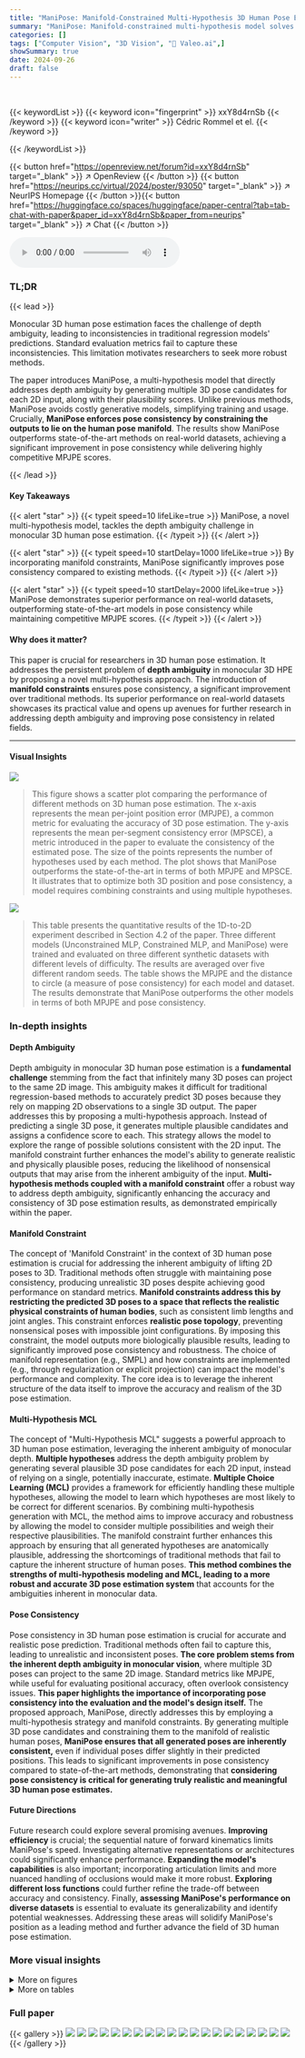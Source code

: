 ```yaml
---
title: "ManiPose: Manifold-Constrained Multi-Hypothesis 3D Human Pose Estimation"
summary: "ManiPose: Manifold-constrained multi-hypothesis model solves 3D human pose estimation's depth ambiguity, outperforming state-of-the-art models in pose consistency."
categories: []
tags: ["Computer Vision", "3D Vision", "🏢 Valeo.ai",]
showSummary: true
date: 2024-09-26
draft: false
---
```


<br>

{{< keywordList >}}
{{< keyword icon="fingerprint" >}} xxY8d4rnSb {{< /keyword >}}
{{< keyword icon="writer" >}} Cédric Rommel et el. {{< /keyword >}}
 
{{< /keywordList >}}

{{< button href="https://openreview.net/forum?id=xxY8d4rnSb" target="_blank" >}}
↗ OpenReview
{{< /button >}}
{{< button href="https://neurips.cc/virtual/2024/poster/93050" target="_blank" >}}
↗ NeurIPS Homepage
{{< /button >}}{{< button href="https://huggingface.co/spaces/huggingface/paper-central?tab=tab-chat-with-paper&paper_id=xxY8d4rnSb&paper_from=neurips" target="_blank" >}}
↗ Chat
{{< /button >}}



<audio controls>
    <source src="https://ai-paper-reviewer.com/xxY8d4rnSb/podcast.wav" type="audio/wav">
    Your browser does not support the audio element.
</audio>


### TL;DR


{{< lead >}}

Monocular 3D human pose estimation faces the challenge of depth ambiguity, leading to inconsistencies in traditional regression models' predictions. Standard evaluation metrics fail to capture these inconsistencies.  This limitation motivates researchers to seek more robust methods.



The paper introduces ManiPose, a multi-hypothesis model that directly addresses depth ambiguity by generating multiple 3D pose candidates for each 2D input, along with their plausibility scores.  Unlike previous methods, ManiPose avoids costly generative models, simplifying training and usage.  Crucially, **ManiPose enforces pose consistency by constraining the outputs to lie on the human pose manifold**.  The results show ManiPose outperforms state-of-the-art methods on real-world datasets, achieving a significant improvement in pose consistency while delivering highly competitive MPJPE scores.

{{< /lead >}}


#### Key Takeaways

{{< alert "star" >}}
{{< typeit speed=10 lifeLike=true >}} ManiPose, a novel multi-hypothesis model, tackles the depth ambiguity challenge in monocular 3D human pose estimation. {{< /typeit >}}
{{< /alert >}}

{{< alert "star" >}}
{{< typeit speed=10 startDelay=1000 lifeLike=true >}} By incorporating manifold constraints, ManiPose significantly improves pose consistency compared to existing methods. {{< /typeit >}}
{{< /alert >}}

{{< alert "star" >}}
{{< typeit speed=10 startDelay=2000 lifeLike=true >}} ManiPose demonstrates superior performance on real-world datasets, outperforming state-of-the-art models in pose consistency while maintaining competitive MPJPE scores. {{< /typeit >}}
{{< /alert >}}

#### Why does it matter?
This paper is crucial for researchers in 3D human pose estimation.  It addresses the persistent problem of **depth ambiguity** in monocular 3D HPE by proposing a novel multi-hypothesis approach.  The introduction of **manifold constraints** ensures pose consistency, a significant improvement over traditional methods.  Its superior performance on real-world datasets showcases its practical value and opens up avenues for further research in addressing depth ambiguity and improving pose consistency in related fields.

------
#### Visual Insights



![](https://ai-paper-reviewer.com/xxY8d4rnSb/figures_1_1.jpg)

> This figure shows a scatter plot comparing the performance of different methods on 3D human pose estimation.  The x-axis represents the mean per-joint position error (MPJPE), a common metric for evaluating the accuracy of 3D pose estimation. The y-axis represents the mean per-segment consistency error (MPSCE), a metric introduced in the paper to evaluate the consistency of the estimated pose. The size of the points represents the number of hypotheses used by each method. The plot shows that ManiPose outperforms the state-of-the-art in terms of both MPJPE and MPSCE. It illustrates that to optimize both 3D position and pose consistency, a model requires combining constraints and using multiple hypotheses.





![](https://ai-paper-reviewer.com/xxY8d4rnSb/tables_5_1.jpg)

> This table presents the quantitative results of the 1D-to-2D experiment described in Section 4.2 of the paper. Three different models (Unconstrained MLP, Constrained MLP, and ManiPose) were trained and evaluated on three different synthetic datasets with different levels of difficulty. The results are averaged over five different random seeds.  The table shows the MPJPE and the distance to circle (a measure of pose consistency) for each model and dataset.  The results demonstrate that ManiPose outperforms the other models in terms of both MPJPE and pose consistency.





### In-depth insights


#### Depth Ambiguity
Depth ambiguity in monocular 3D human pose estimation is a **fundamental challenge** stemming from the fact that infinitely many 3D poses can project to the same 2D image.  This ambiguity makes it difficult for traditional regression-based methods to accurately predict 3D poses because they rely on mapping 2D observations to a single 3D output.  The paper addresses this by proposing a multi-hypothesis approach.  Instead of predicting a single 3D pose, it generates multiple plausible candidates and assigns a confidence score to each. This strategy allows the model to explore the range of possible solutions consistent with the 2D input.  The manifold constraint further enhances the model's ability to generate realistic and physically plausible poses, reducing the likelihood of nonsensical outputs that may arise from the inherent ambiguity of the input.  **Multi-hypothesis methods coupled with a manifold constraint** offer a robust way to address depth ambiguity, significantly enhancing the accuracy and consistency of 3D pose estimation results, as demonstrated empirically within the paper.

#### Manifold Constraint
The concept of 'Manifold Constraint' in the context of 3D human pose estimation is crucial for addressing the inherent ambiguity of lifting 2D poses to 3D.  Traditional methods often struggle with maintaining pose consistency, producing unrealistic 3D poses despite achieving good performance on standard metrics. **Manifold constraints address this by restricting the predicted 3D poses to a space that reflects the realistic physical constraints of human bodies**, such as consistent limb lengths and joint angles.  This constraint enforces **realistic pose topology**, preventing nonsensical poses with impossible joint configurations.  By imposing this constraint, the model outputs more biologically plausible results, leading to significantly improved pose consistency and robustness. The choice of manifold representation (e.g., SMPL) and how constraints are implemented (e.g., through regularization or explicit projection) can impact the model's performance and complexity.  The core idea is to leverage the inherent structure of the data itself to improve the accuracy and realism of the 3D pose estimation.

#### Multi-Hypothesis MCL
The concept of "Multi-Hypothesis MCL" suggests a powerful approach to 3D human pose estimation, leveraging the inherent ambiguity of monocular depth.  **Multiple hypotheses** address the depth ambiguity problem by generating several plausible 3D pose candidates for each 2D input, instead of relying on a single, potentially inaccurate, estimate.  **Multiple Choice Learning (MCL)** provides a framework for efficiently handling these multiple hypotheses, allowing the model to learn which hypotheses are most likely to be correct for different scenarios.  By combining multi-hypothesis generation with MCL, the method aims to improve accuracy and robustness by allowing the model to consider multiple possibilities and weigh their respective plausibilities.  The manifold constraint further enhances this approach by ensuring that all generated hypotheses are anatomically plausible, addressing the shortcomings of traditional methods that fail to capture the inherent structure of human poses.  **This method combines the strengths of multi-hypothesis modeling and MCL, leading to a more robust and accurate 3D pose estimation system** that accounts for the ambiguities inherent in monocular data.

#### Pose Consistency
Pose consistency in 3D human pose estimation is crucial for accurate and realistic pose prediction. Traditional methods often fail to capture this, leading to unrealistic and inconsistent poses.  **The core problem stems from the inherent depth ambiguity in monocular vision**, where multiple 3D poses can project to the same 2D image.  Standard metrics like MPJPE, while useful for evaluating positional accuracy, often overlook consistency issues.  **This paper highlights the importance of incorporating pose consistency into the evaluation and the model's design itself.**  The proposed approach, ManiPose, directly addresses this by employing a multi-hypothesis strategy and manifold constraints.  By generating multiple 3D pose candidates and constraining them to the manifold of realistic human poses, **ManiPose ensures that all generated poses are inherently consistent,** even if individual poses differ slightly in their predicted positions. This leads to significant improvements in pose consistency compared to state-of-the-art methods, demonstrating that **considering pose consistency is critical for generating truly realistic and meaningful 3D human pose estimates.**

#### Future Directions
Future research could explore several promising avenues. **Improving efficiency** is crucial; the sequential nature of forward kinematics limits ManiPose's speed.  Investigating alternative representations or architectures could significantly enhance performance.  **Expanding the model's capabilities** is also important; incorporating articulation limits and more nuanced handling of occlusions would make it more robust.  **Exploring different loss functions** could further refine the trade-off between accuracy and consistency.  Finally, **assessing ManiPose's performance on diverse datasets** is essential to evaluate its generalizability and identify potential weaknesses.  Addressing these areas will solidify ManiPose's position as a leading method and further advance the field of 3D human pose estimation.


### More visual insights

<details>
<summary>More on figures
</summary>


![](https://ai-paper-reviewer.com/xxY8d4rnSb/figures_2_1.jpg)

> The figure shows an overview of the ManiPose architecture.  It consists of two main modules: a rotations module and a segments module. The rotations module predicts multiple possible sequences of segment rotations (K hypotheses), each with an associated likelihood score.  The segments module estimates the lengths of the segments, which are shared across all hypotheses. The pose decoder combines these rotation sequences and segment lengths to generate K consistent 3D pose hypotheses, ensuring that all predicted poses respect human anatomy and are consistent. The output is the K hypotheses of the 3D poses and their corresponding likelihood scores.


![](https://ai-paper-reviewer.com/xxY8d4rnSb/figures_4_1.jpg)

> The figure shows the process of pose decoding in ManiPose. It starts with a unit reference pose that is scaled using predicted segment lengths. Then, predicted rotation representations are converted into rotation matrices. Finally, forward kinematics is applied to obtain the predicted movement.


![](https://ai-paper-reviewer.com/xxY8d4rnSb/figures_6_1.jpg)

> This figure illustrates the limitations of single-hypothesis models for pose estimation, especially in scenarios with depth ambiguity.  Panel (A) shows a simplified 1D-to-2D pose lifting problem. Panel (B) demonstrates that minimizing mean squared error (MSE) leads to inconsistent predictions. Panel (C) shows that unconstrained models work well in simple, unimodal situations.  Panel (D) demonstrates that in a complex, multimodal scenario (with depth ambiguity), only multi-hypothesis approaches provide consistent and accurate solutions.


![](https://ai-paper-reviewer.com/xxY8d4rnSb/figures_8_1.jpg)

> This figure shows the comparison of the performance of MixSTE and ManiPose in terms of MPSCE, MPSSE, and MPJPE per segment and coordinate. The results demonstrate that ManiPose significantly improves pose consistency, particularly in the z-coordinate (depth), while maintaining competitive performance in terms of MPJPE.  The figure uses a bar chart to compare the three metrics for each segment, highlighting the improvement of Manipose over MixSTE. The lower part of the figure shows the 3D human skeleton, with segments highlighted in different colors.


![](https://ai-paper-reviewer.com/xxY8d4rnSb/figures_9_1.jpg)

> This figure compares the performance of ManiPose and MixSTE on two examples.  It shows that ManiPose, using multiple hypotheses and manifold constraints, produces more accurate and consistent 3D pose estimations, especially in handling the inherent depth ambiguity of monocular 3D human pose estimation.  MixSTE's single hypothesis approach struggles with depth ambiguity, resulting in less accurate and inconsistent results, as shown by the shorter limbs and less consistent pose estimations.


![](https://ai-paper-reviewer.com/xxY8d4rnSb/figures_15_1.jpg)

> This figure shows the estimated joint distributions of ground-truth 2D inputs (u, v) and their corresponding 3D z-coordinates (depth) for various subjects performing different actions.  The key observation is the multimodal nature of the depth distribution given the 2D input, highlighting the inherent depth ambiguity in monocular 3D human pose estimation. The vertical red lines indicate examples of inputs with multiple possible depth values.


![](https://ai-paper-reviewer.com/xxY8d4rnSb/figures_20_1.jpg)

> This figure shows a comparison of different methods for 3D human pose estimation in terms of joint position error (MPJPE) and pose consistency. The x-axis represents MPJPE, and the y-axis represents inconsistency.  The plot shows that traditional unconstrained methods produce inconsistent poses, while regularization and disentanglement constraints improve consistency but worsen joint position error. ManiPose achieves the best performance, balancing both joint error and consistency by using a combination of multiple hypotheses and manifold constraints. The size of the circles in the plot corresponds to the number of hypotheses used by each method.


![](https://ai-paper-reviewer.com/xxY8d4rnSb/figures_24_1.jpg)

> The figure compares different methods for 3D human pose estimation, focusing on the trade-off between joint position accuracy (MPJPE) and pose consistency.  Unconstrained methods yield inconsistent poses. Methods using regularization or disentanglement constraints improve consistency but sacrifice accuracy. Only ManiPose (the proposed method) achieves both high accuracy and consistency by combining multiple hypotheses and manifold constraints.


![](https://ai-paper-reviewer.com/xxY8d4rnSb/figures_24_2.jpg)

> The figure shows the impact of constraints and multiple hypotheses on the performance of 3D human pose estimation.  Unconstrained methods result in inconsistent poses with large errors.  While adding regularization or constraints helps with consistency, it also increases the errors.  The authors' method (ManiPose) uses multiple hypotheses and constraints which achieves a balance of low errors and consistent pose estimations.


![](https://ai-paper-reviewer.com/xxY8d4rnSb/figures_25_1.jpg)

> This figure shows the results of experiments comparing different approaches to 3D human pose estimation.  It demonstrates that optimizing for both 3D position accuracy (MPJPE) and pose consistency is challenging.  Traditional unconstrained methods produce inconsistent poses, while adding regularization or constraints improves consistency but reduces accuracy. ManiPose, the proposed method, uniquely achieves both high accuracy and consistency by combining multiple hypotheses with manifold constraints.


</details>




<details>
<summary>More on tables
</summary>


![](https://ai-paper-reviewer.com/xxY8d4rnSb/tables_7_1.jpg)
> This table compares the performance of ManiPose against other state-of-the-art methods on the Human3.6M dataset in terms of MPJPE, MPSSE, and MPSCE. It highlights that ManiPose achieves superior pose consistency while maintaining competitive MPJPE performance.  The table also details the experimental setup of each method, such as the sequence length (T) and number of hypotheses (K).

![](https://ai-paper-reviewer.com/xxY8d4rnSb/tables_8_1.jpg)
> This table compares the performance of ManiPose with other state-of-the-art methods on the MPI-INF-3DHP dataset using ground-truth 2D poses.  It shows the results for various metrics, including PCK (Percentage of Correct Keypoints), AUC (Area Under the Curve), MPJPE (Mean Per Joint Position Error), MPSSE (Mean Per Segment Symmetry Error), and MPSCE (Mean Per Segment Consistency Error). The table highlights ManiPose's superior performance in terms of pose consistency (low MPSCE and MPSSE) while maintaining competitive performance in other metrics. The 'T' column indicates the sequence length used for evaluation.

![](https://ai-paper-reviewer.com/xxY8d4rnSb/tables_8_2.jpg)
> This table presents the ablation study results for ManiPose, comparing the performance of different model configurations. It shows that only the combination of multiple hypotheses and manifold constraints achieves optimal performance in both MPJPE (mean per-joint position error) and pose consistency metrics (MPSSE and MPSCE).

![](https://ai-paper-reviewer.com/xxY8d4rnSb/tables_19_1.jpg)
> This table presents a comparison of three different models' performance on a simplified 1D-to-2D pose lifting problem, designed to illustrate the core arguments of the paper. The models are an unconstrained MLP, a constrained MLP, and ManiPose.  The table reports the MPJPE (Mean Per Joint Position Error) and the distance of predictions to the circle manifold (representing pose consistency). The results highlight the trade-off between achieving low MPJPE and maintaining pose consistency, and demonstrate ManiPose's superior performance in both aspects.

![](https://ai-paper-reviewer.com/xxY8d4rnSb/tables_20_1.jpg)
> This table presents the results of a 2D-to-3D pose lifting experiment using three different methods: an unconstrained multi-layer perceptron (MLP), a constrained MLP, and ManiPose.  The metrics used to evaluate the performance are Mean Per Joint Position Error (MPJPE) and Mean Per Segment Consistency Error (MPSCE).  The table shows that ManiPose achieves the lowest MPJPE while maintaining perfect MPSCE consistency, indicating that it produces more accurate and consistent 3D poses.

![](https://ai-paper-reviewer.com/xxY8d4rnSb/tables_21_1.jpg)
> This table compares the performance of ManiPose with other state-of-the-art methods on the Human3.6M dataset in terms of MPJPE (mean per-joint position error) and pose consistency metrics (MPSSE and MPSCE). It highlights that ManiPose outperforms other methods in both aspects, showing a strong correlation between the two metrics.

![](https://ai-paper-reviewer.com/xxY8d4rnSb/tables_22_1.jpg)
> This table compares the performance of ManiPose against other state-of-the-art methods on the Human3.6M dataset.  It evaluates both traditional metrics like MPJPE (Mean Per Joint Position Error) and novel pose consistency metrics (MPSSE, MPSCE). The table highlights that ManiPose outperforms other methods in terms of pose consistency while maintaining competitive MPJPE scores.  It also shows that MPJPE and pose consistency are not correlated, with some methods achieving low MPJPE but poor consistency and vice versa.

![](https://ai-paper-reviewer.com/xxY8d4rnSb/tables_23_1.jpg)
> This table compares ManiPose with other state-of-the-art methods on the Human3.6M dataset in terms of pose consistency and MPJPE. It highlights that ManiPose outperforms other methods in both metrics, demonstrating its effectiveness in achieving high consistency without sacrificing accuracy. The table also provides details on the experimental setup, including the sequence length, number of hypotheses, and evaluation metrics used.

![](https://ai-paper-reviewer.com/xxY8d4rnSb/tables_23_2.jpg)
> This ablation study investigates the impact of using 3D directions instead of full rotations for representing joint rotations in the ManiPose model. The results show that using full 6D rotations consistently outperforms using 3D directions across different hyperparameter settings, highlighting the importance of the richer representation for achieving optimal performance in terms of MPJPE, MPSSE, and MPSCE.

</details>




### Full paper

{{< gallery >}}
<img src="https://ai-paper-reviewer.com/xxY8d4rnSb/1.png" class="grid-w50 md:grid-w33 xl:grid-w25" />
<img src="https://ai-paper-reviewer.com/xxY8d4rnSb/2.png" class="grid-w50 md:grid-w33 xl:grid-w25" />
<img src="https://ai-paper-reviewer.com/xxY8d4rnSb/3.png" class="grid-w50 md:grid-w33 xl:grid-w25" />
<img src="https://ai-paper-reviewer.com/xxY8d4rnSb/4.png" class="grid-w50 md:grid-w33 xl:grid-w25" />
<img src="https://ai-paper-reviewer.com/xxY8d4rnSb/5.png" class="grid-w50 md:grid-w33 xl:grid-w25" />
<img src="https://ai-paper-reviewer.com/xxY8d4rnSb/6.png" class="grid-w50 md:grid-w33 xl:grid-w25" />
<img src="https://ai-paper-reviewer.com/xxY8d4rnSb/7.png" class="grid-w50 md:grid-w33 xl:grid-w25" />
<img src="https://ai-paper-reviewer.com/xxY8d4rnSb/8.png" class="grid-w50 md:grid-w33 xl:grid-w25" />
<img src="https://ai-paper-reviewer.com/xxY8d4rnSb/9.png" class="grid-w50 md:grid-w33 xl:grid-w25" />
<img src="https://ai-paper-reviewer.com/xxY8d4rnSb/10.png" class="grid-w50 md:grid-w33 xl:grid-w25" />
<img src="https://ai-paper-reviewer.com/xxY8d4rnSb/11.png" class="grid-w50 md:grid-w33 xl:grid-w25" />
<img src="https://ai-paper-reviewer.com/xxY8d4rnSb/12.png" class="grid-w50 md:grid-w33 xl:grid-w25" />
<img src="https://ai-paper-reviewer.com/xxY8d4rnSb/13.png" class="grid-w50 md:grid-w33 xl:grid-w25" />
<img src="https://ai-paper-reviewer.com/xxY8d4rnSb/14.png" class="grid-w50 md:grid-w33 xl:grid-w25" />
<img src="https://ai-paper-reviewer.com/xxY8d4rnSb/15.png" class="grid-w50 md:grid-w33 xl:grid-w25" />
<img src="https://ai-paper-reviewer.com/xxY8d4rnSb/16.png" class="grid-w50 md:grid-w33 xl:grid-w25" />
<img src="https://ai-paper-reviewer.com/xxY8d4rnSb/17.png" class="grid-w50 md:grid-w33 xl:grid-w25" />
<img src="https://ai-paper-reviewer.com/xxY8d4rnSb/18.png" class="grid-w50 md:grid-w33 xl:grid-w25" />
<img src="https://ai-paper-reviewer.com/xxY8d4rnSb/19.png" class="grid-w50 md:grid-w33 xl:grid-w25" />
<img src="https://ai-paper-reviewer.com/xxY8d4rnSb/20.png" class="grid-w50 md:grid-w33 xl:grid-w25" />
{{< /gallery >}}